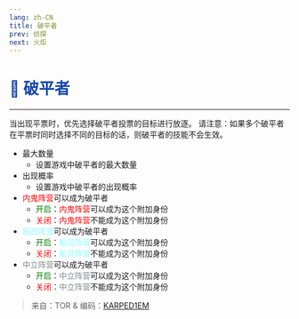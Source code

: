 ```yaml
---
lang: zh-CN
title: 破平者
prev: 侦探
next: 火炬
---
```


# <font color=#1447af>👔 <b>破平者</b></font> <Badge text="Helpful" type="tip" vertical="middle"/>

***

当出现平票时，优先选择破平者投票的目标进行放逐。 请注意：如果多个破平者在平票时同时选择不同的目标的话，则破平者的技能不会生效。

- 最大数量
  - 设置游戏中破平者的最大数量
- 出现概率
  - 设置游戏中破平者的出现概率
- <font color=red>内鬼阵营</font>可以成为破平者
  - <font color=green>开启</font>：<font color=red>内鬼阵营</font>可以成为这个附加身份
  - <font color=red>关闭</font>：<font color=red>内鬼阵营</font>不能成为这个附加身份
- <font color=#8cffff>船员阵营</font>可以成为破平者
  - <font color=green>开启</font>：<font color=#8cffff>船员阵营</font>可以成为这个附加身份
  - <font color=red>关闭</font>：<font color=#8cffff>船员阵营</font>不能成为这个附加身份
- <font color=#7f8c8d>中立阵营</font>可以成为破平者
  - <font color=green>开启</font>：<font color=#7f8c8d>中立阵营</font>可以成为这个附加身份
  - <font color=red>关闭</font>：<font color=#7f8c8d>中立阵营</font>不能成为这个附加身份

> 来自：TOR & 编码：[KARPED1EM](https://github.com/KARPED1EM)
